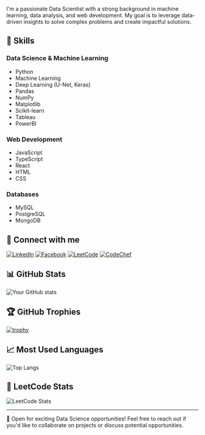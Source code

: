 I'm a passionate Data Scientist with a strong background in machine learning, data analysis, and web development. My goal is to leverage data-driven insights to solve complex problems and create impactful solutions.

## 🚀 Skills

### Data Science & Machine Learning
- Python
- Machine Learning
- Deep Learning (U-Net, Keras)
- Pandas
- NumPy
- Matplotlib
- Scikit-learn
- Tableau
- PowerBI

### Web Development
- JavaScript
- TypeScript
- React
- HTML
- CSS

### Databases
- MySQL
- PostgreSQL
- MongoDB

## 🔗 Connect with me

[![LinkedIn](https://img.shields.io/badge/LinkedIn-0077B5?style=for-the-badge&logo=linkedin&logoColor=white)](https://www.linkedin.com/in/praveen-benakannanavar)
[![Facebook](https://img.shields.io/badge/Facebook-1877F2?style=for-the-badge&logo=facebook&logoColor=white)](https://www.facebook.com/praveen.benkannanavar/)
[![LeetCode](https://img.shields.io/badge/LeetCode-FFA116?style=for-the-badge&logo=LeetCode&logoColor=black)](https://leetcode.com/u/Praveenbenakannanavar)
[![CodeChef](https://img.shields.io/badge/CodeChef-5B4638?style=for-the-badge&logo=CodeChef&logoColor=white)](https://www.codechef.com/users/glad_crystal)

## 📊 GitHub Stats

![Your GitHub stats](https://github-readme-stats.vercel.app/api?username=YourGitHubUsername&show_icons=true&theme=radical)

## 🏆 GitHub Trophies

[![trophy](https://github-profile-trophy.vercel.app/?username=YourGitHubUsername&theme=onedark)](https://github.com/ryo-ma/github-profile-trophy)

## 📈 Most Used Languages

![Top Langs](https://github-readme-stats.vercel.app/api/top-langs/?username=YourGitHubUsername&layout=compact)

## 🧠 LeetCode Stats

![LeetCode Stats](https://leetcard.jacoblin.cool/Praveenbenakannanavar?theme=dark&font=Roboto&ext=heatmap)

---

💼 Open for exciting Data Science opportunities! Feel free to reach out if you'd like to collaborate on projects or discuss potential opportunities.
